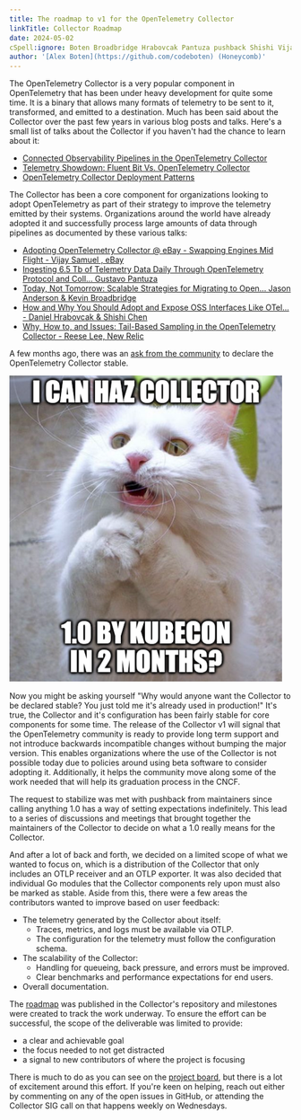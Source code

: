 ```yaml
---
title: The roadmap to v1 for the OpenTelemetry Collector
linkTitle: Collector Roadmap
date: 2024-05-02
cSpell:ignore: Boten Broadbridge Hrabovcak Pantuza pushback Shishi Vijay
author: '[Alex Boten](https://github.com/codeboten) (Honeycomb)'
---
```


The OpenTelemetry Collector is a very popular component in OpenTelemetry that
has been under heavy development for quite some time. It is a binary that allows
many formats of telemetry to be sent to it, transformed, and emitted to a
destination. Much has been said about the Collector over the past few years in
various blog posts and talks. Here's a small list of talks about the Collector
if you haven't had the chance to learn about it:

- [Connected Observability Pipelines in the OpenTelemetry Collector](https://www.youtube.com/watch?v=uPpZ23iu6kI)
- [Telemetry Showdown: Fluent Bit Vs. OpenTelemetry Collector](https://www.youtube.com/watch?v=ykq1F_3PmJw)
- [OpenTelemetry Collector Deployment Patterns](https://www.youtube.com/watch?v=WhRrwSHDBFs)

The Collector has been a core component for organizations looking to adopt
OpenTelemetry as part of their strategy to improve the telemetry emitted by
their systems. Organizations around the world have already adopted it and
successfully process large amounts of data through pipelines as documented by
these various talks:

- [Adopting OpenTelemetry Collector @ eBay - Swapping Engines Mid Flight - Vijay Samuel , eBay](https://www.youtube.com/watch?v=tZJd6W-CIcU)
- [Ingesting 6.5 Tb of Telemetry Data Daily Through OpenTelemetry Protocol and Coll... Gustavo Pantuza](https://www.youtube.com/watch?v=aDysORX1zIs)
- [Today, Not Tomorrow: Scalable Strategies for Migrating to Open... Jason Anderson & Kevin Broadbridge](https://www.youtube.com/watch?v=iPGd9_aYu-A)
- [How and Why You Should Adopt and Expose OSS Interfaces Like OTel... - Daniel Hrabovcak & Shishi Chen](https://www.youtube.com/watch?v=D71fK2MFreI)
- [Why, How to, and Issues: Tail-Based Sampling in the OpenTelemetry Collector - Reese Lee, New Relic](https://www.youtube.com/watch?v=l4PeclHKl7I)

A few months ago, there was an
[ask from the community](https://github.com/open-telemetry/community/issues/1971)
to declare the OpenTelemetry Collector stable.

![Can haz Collector v1?](can-haz-collector.png)

Now you might be asking yourself "Why would anyone want the Collector to be
declared stable? You just told me it's already used in production!" It's true,
the Collector and it's configuration has been fairly stable for core components
for some time. The release of the Collector v1 will signal that the
OpenTelemetry community is ready to provide long term support and not introduce
backwards incompatible changes without bumping the major version. This enables
organizations where the use of the Collector is not possible today due to
policies around using beta software to consider adopting it. Additionally, it
helps the community move along some of the work needed that will help its
graduation process in the CNCF.

The request to stabilize was met with pushback from maintainers since calling
anything 1.0 has a way of setting expectations indefinitely. This lead to a
series of discussions and meetings that brought together the maintainers of the
Collector to decide on what a 1.0 really means for the Collector.

And after a lot of back and forth, we decided on a limited scope of what we
wanted to focus on, which is a distribution of the Collector that only includes
an OTLP receiver and an OTLP exporter. It was also decided that individual Go
modules that the Collector components rely upon must also be marked as stable.
Aside from this, there were a few areas the contributors wanted to improve based
on user feedback:

- The telemetry generated by the Collector about itself:
  - Traces, metrics, and logs must be available via OTLP.
  - The configuration for the telemetry must follow the configuration schema.
- The scalability of the Collector:
  - Handling for queueing, back pressure, and errors must be improved.
  - Clear benchmarks and performance expectations for end users.
- Overall documentation.

The
[roadmap](https://github.com/open-telemetry/opentelemetry-collector/blob/main/docs/ga-roadmap.md)
was published in the Collector's repository and milestones were created to track
the work underway. To ensure the effort can be successful, the scope of the
deliverable was limited to provide:

- a clear and achievable goal
- the focus needed to not get distracted
- a signal to new contributors of where the project is focusing

There is much to do as you can see on the
[project board](https://github.com/orgs/open-telemetry/projects/83), but there
is a lot of excitement around this effort. If you're keen on helping, reach out
either by commenting on any of the open issues in GitHub, or attending the
Collector SIG call on that happens weekly on Wednesdays.
